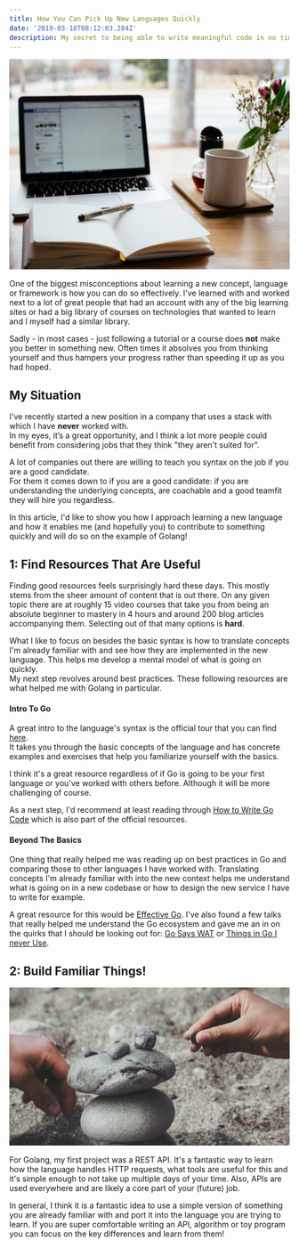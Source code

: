 ```yaml
---
title: How You Can Pick Up New Languages Quickly
date: '2019-03-18T08:12:03.284Z'
description: My secret to being able to write meaningful code in no time
---
```


![learning new things](learning.jpg)


One of the biggest misconceptions about learning a new concept, language or framework is how you can do so effectively.
I've learned with and worked next to a lot of great people that had an account with any of the big learning sites or had a big library of courses on technologies that wanted to learn and I myself had a similar library.

Sadly - in most cases - just following a tutorial or a course does **not** make you better in something new. 
Often times it absolves you from thinking yourself and thus hampers your progress rather than speeding it up as you had hoped.

## My Situation

I've recently started a new position in a company that uses a stack with which I have **never** worked with.<br> 
In my eyes, it’s a great opportunity, and I think a lot more people could benefit from considering jobs that they think "they aren't suited for". <br>

A lot of companies out there are willing to teach you syntax on the job if you are a good candidate.<br>
For them it comes down to if you are a good candidate: if you are understanding the underlying concepts, are coachable and a good teamfit they will hire you regardless. <br>

In this article, I'd like to show you how I approach learning a new language and how it enables me (and hopefully you) to contribute to something quickly and will do so on the example of Golang!

## 1: Find Resources That Are Useful

Finding good resources feels surprisingly hard these days. This mostly stems from the sheer amount of content that is out there.
On any given topic there are at roughly 15 video courses that take you from being an absolute beginner to mastery in 4 hours and around 200 blog articles accompanying them. Selecting out of that many options is **hard**.

What I like to focus on besides the basic syntax is how to translate concepts I'm already familiar with and see how they are implemented in the new language. This helps me develop a mental model of what is going on quickly. <br>
My next step revolves around best practices.
These following resources are what helped me with Golang in particular.

#### Intro To Go

A great intro to the language's syntax is the official tour that you can find [here](https://tour.golang.org/welcome/1).<br>
It takes you through the basic concepts of the language and has concrete examples and exercises that help you familiarize yourself with the basics.

I think it's a great resource regardless of if Go is going to be your first language or you've worked with others before. Although it will be more challenging of course.

As a next step, I'd recommend at least reading through [How to Write Go Code](https://golang.org/doc/code.html) which is also part of the official resources.

#### Beyond The Basics

One thing that really helped me was reading up on best practices in Go and comparing those to other languages I have worked with.
Translating concepts I'm already familiar with into the new context helps me understand what is going on in a new codebase or how to design the new service I have to write for example.

A great resource for this would be [Effective Go](https://golang.org/doc/effective_go.html). I've also found a few talks that really helped me understand the Go ecosystem and gave me an in on the quirks that I should be looking out for: [Go Says WAT](https://www.youtube.com/watch?v=zPd0Cxzsslk&t=999s) or [Things in Go I never Use](https://www.youtube.com/watch?v=5DVV36uqQ4E).


## 2: Build Familiar Things!

![Simple Things](simple.jpg)

For Golang, my first project was a REST API. It's a fantastic way to learn how the language handles HTTP requests, what tools are useful for this and it's simple enough to not take up multiple days of your time.
Also, APIs are used everywhere and are likely a core part of your (future) job.

In general, I think it is a fantastic idea to use a simple version of something you are already familiar with and port it into the language you are trying to learn.
If you are super comfortable writing an API, algorithm or toy program you can focus on the key differences and learn from them!